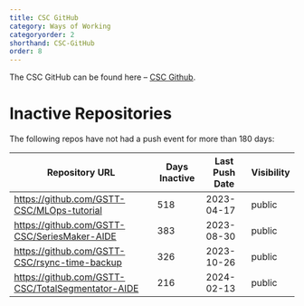 ```yaml
---
title: CSC GitHub
category: Ways of Working
categoryorder: 2
shorthand: CSC-GitHub
order: 8
---
```


The CSC GitHub can be found here – <a href="https://github.com/GSTT-CSC/">CSC Github</a>.

# Inactive Repositories

The following repos have not had a push event for more than 180 days:

| Repository URL | Days Inactive | Last Push Date | Visibility |
| --- | --- | --- | --- |
| https://github.com/GSTT-CSC/MLOps-tutorial | 518 | 2023-04-17 | public |
| https://github.com/GSTT-CSC/SeriesMaker-AIDE | 383 | 2023-08-30 | public |
| https://github.com/GSTT-CSC/rsync-time-backup | 326 | 2023-10-26 | public |
| https://github.com/GSTT-CSC/TotalSegmentator-AIDE | 216 | 2024-02-13 | public |
